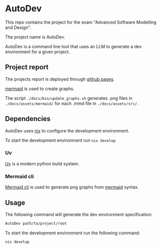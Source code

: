 # AutoDev

This repo contains the project for the exam "Advanced Software Modelling and Design".

The project name is AutoDev.

AutoDev is a command line tool that uses an LLM to generate a dev environment for a given project.

## Project report

The projects report is deployed through [github pages](https://oldranda1414.github.io/AutoDev/).

[mermaid](https://mermaid.js.org/) is used to create graphs.

The script `./docs/bin/update_graphs.sh` generates .png files in `./docs/assets/mermaid/` for each .mmd file in `./docs/assets/src/`.

## Dependencies

AutoDev uses [nix](https://nixos.org/download/) to configure the development environment.

To start the development environment run `nix develop`

### Uv

[Uv](https://github.com/astral-sh/uv) is a modern python build system.

### Mermaid cli

[Mermaid cli](https://github.com/mermaid-js/mermaid-cli) is used to generate png graphs from [mermaid](https://mermaid.js.org/) syntax.

## Usage

The following command will generate the dev environment specification:

<!-- TODO check if the following command is correct -->

```bash
AutoDev path/to/project/root
```

To start the development environment run the following command:

```bash
nix develop
```

